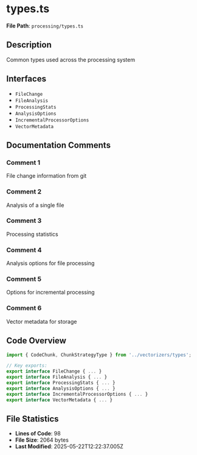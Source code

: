 # types.ts

**File Path**: `processing/types.ts`

## Description

Common types used across the processing system

## Interfaces

- `FileChange`
- `FileAnalysis`
- `ProcessingStats`
- `AnalysisOptions`
- `IncrementalProcessorOptions`
- `VectorMetadata`

## Documentation Comments

### Comment 1

File change information from git

### Comment 2

Analysis of a single file

### Comment 3

Processing statistics

### Comment 4

Analysis options for file processing

### Comment 5

Options for incremental processing

### Comment 6

Vector metadata for storage

## Code Overview

```typescript
import { CodeChunk, ChunkStrategyType } from '../vectorizers/types';

// Key exports:
export interface FileChange { ... }
export interface FileAnalysis { ... }
export interface ProcessingStats { ... }
export interface AnalysisOptions { ... }
export interface IncrementalProcessorOptions { ... }
export interface VectorMetadata { ... }
```

## File Statistics

- **Lines of Code**: 98
- **File Size**: 2064 bytes
- **Last Modified**: 2025-05-22T12:22:37.005Z

